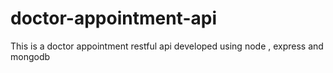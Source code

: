 # doctor-appointment-api
This is a doctor appointment restful api developed using node , express and mongodb
